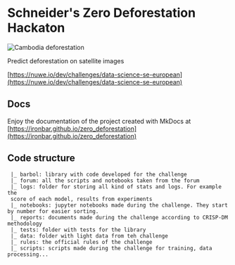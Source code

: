 # Schneider's Zero Deforestation Hackaton

![Cambodia deforestation](https://imgs.mongabay.com/wp-content/uploads/sites/20/2017/01/13151931/0113-rubber-progression.png)

Predict deforestation on satellite images

[https://nuwe.io/dev/challenges/data-science-se-european](https://nuwe.io/dev/challenges/data-science-se-european)

## Docs

Enjoy the documentation of the project created with MkDocs at [https://ironbar.github.io/zero_deforestation](https://ironbar.github.io/zero_deforestation)

## Code structure

     |_ barbol: library with code developed for the challenge
     |_ forum: all the scripts and notebooks taken from the forum
     |_ logs: folder for storing all kind of stats and logs. For example the
     score of each model, results from experiments
     |_ notebooks: jupyter notebooks made during the challenge. They start by number for easier sorting.
     |_ reports: documents made during the challenge according to CRISP-DM methodology
     |_ tests: folder with tests for the library
     |_ data: folder with light data from teh challenge
     |_ rules: the official rules of the challenge
     |_ scripts: scripts made during the challenge for training, data processing...
